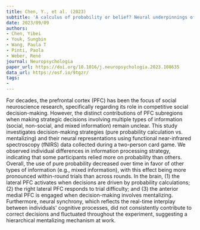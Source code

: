 ```yaml
---
title: Chen, Y., et al. (2023)
subtitle: 'A calculus of probability or belief? Neural underpinnings of social decision-making in a card game'
date: 2023/09/09
authors:
- Chen, Yibei
- Youk, Sungbin
- Wang, Paula T
- Pinti, Paola
- Weber, René
journal: Neuropsychologia
paper_url: https://doi.org/10.1016/j.neuropsychologia.2023.108635
data_url: https://osf.io/9tgzr/
tags:
- 
---
```


For decades, the prefrontal cortex (PFC) has been the focus of social neuroscience research, specifically regarding its role in competitive social decision-making. However, the distinct contributions of PFC subregions when making strategic decisions involving multiple types of information (social, non-social, and mixed information) remain unclear. This study investigates decision-making strategies (pure probability calculation vs. mentalizing) and their neural representations using functional near-infrared spectroscopy (fNIRS) data collected during a two-person card game. We observed individual differences in information processing strategy, indicating that some participants relied more on probability than others. Overall, the use of pure probability decreased over time in favor of other types of information (e.g., mixed information), with this effect being more pronounced within-round trials than across rounds. In the brain, (1) the lateral PFC activates when decisions are driven by probability calculations; (2) the right lateral PFC responds to trial difficulty; and (3) the anterior medial PFC is engaged when decision-making involves mentalizing. Furthermore, neural synchrony, which reflects the real-time interplay between individuals' cognitive processes, did not consistently contribute to correct decisions and fluctuated throughout the experiment, suggesting a hierarchical mentalizing mechanism at work.
